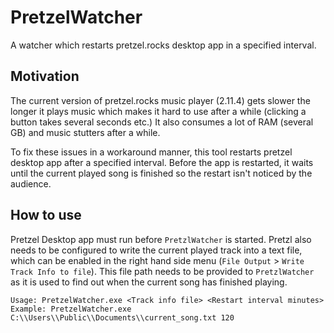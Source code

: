 # PretzelWatcher
A watcher which restarts pretzel.rocks desktop app in a specified interval.

## Motivation

The current version of pretzel.rocks music player (2.11.4) gets slower the longer it plays music which makes it hard to use after a while (clicking a button takes several seconds etc.) It also consumes a lot of RAM (several GB) and music stutters after a while.

To fix these issues in a workaround manner, this tool restarts pretzel desktop app after a specified interval. Before the app is restarted, it waits until the current played song is finished so the restart isn't noticed by the audience.

## How to use

Pretzel Desktop app must run before `PretzlWatcher` is started. Pretzl also needs to be configured to write the current played track into a text file, which can be enabled in the right hand side menu (`File Output` > `Write Track Info to file`). This file path needs to be provided to `PretzlWatcher` as it is used to find out when the current song has finished playing.

```
Usage: PretzelWatcher.exe <Track info file> <Restart interval minutes>
Example: PretzelWatcher.exe C:\\Users\\Public\\Documents\\current_song.txt 120
```
